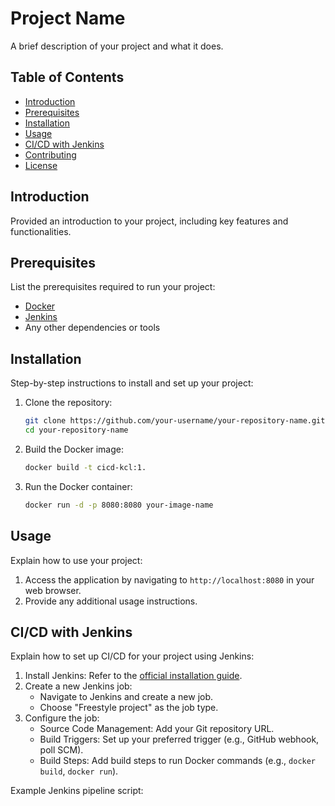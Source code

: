 # Project Name

A brief description of your project and what it does.

## Table of Contents

- [Introduction](#introduction)
- [Prerequisites](#prerequisites)
- [Installation](#installation)
- [Usage](#usage)
- [CI/CD with Jenkins](#cicd-with-jenkins)
- [Contributing](#contributing)
- [License](#license)

## Introduction

Provided an introduction to your project, including key features and functionalities.
## Prerequisites

List the prerequisites required to run your project:

- [Docker](https://www.docker.com/get-started)
- [Jenkins](https://www.jenkins.io/)
- Any other dependencies or tools

## Installation

Step-by-step instructions to install and set up your project:

1. Clone the repository:
    ```bash
    git clone https://github.com/your-username/your-repository-name.git
    cd your-repository-name
    ```

2. Build the Docker image:
    ```bash
    docker build -t cicd-kcl:1.
    ```

3. Run the Docker container:
    ```bash
    docker run -d -p 8080:8080 your-image-name
    ```

## Usage

Explain how to use your project:

1. Access the application by navigating to `http://localhost:8080` in your web browser.
2. Provide any additional usage instructions.

## CI/CD with Jenkins

Explain how to set up CI/CD for your project using Jenkins:

1. Install Jenkins: Refer to the [official installation guide](https://www.jenkins.io/doc/book/installing/).
2. Create a new Jenkins job:
    - Navigate to Jenkins and create a new job.
    - Choose "Freestyle project" as the job type.
3. Configure the job:
    - Source Code Management: Add your Git repository URL.
    - Build Triggers: Set up your preferred trigger (e.g., GitHub webhook, poll SCM).
    - Build Steps: Add build steps to run Docker commands (e.g., `docker build`, `docker run`).

Example Jenkins pipeline script:



